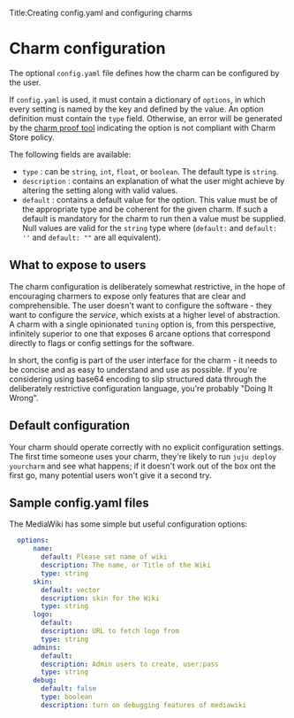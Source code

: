 Title:Creating config.yaml and configuring charms

# Charm configuration

The optional `config.yaml` file defines how the charm can be configured by the
user.

If `config.yaml` is used, it must contain a dictionary of `options`, in which
every setting is named by the key and defined by the value. An option
definition must contain the `type` field. Otherwise, an error will be generated
by the [charm proof tool](tools-charm-tools.html#proof) indicating the option
is not compliant with Charm Store policy.

The following fields are available:

 - `type` : can be `string`, `int`, `float`, or `boolean`. The default type is
  `string`.
 - `description` : contains an explanation of what the user might achieve by
  altering the setting along with valid values.
 - `default` : contains a default value for the option. This value must be of
  the appropriate type and be coherent for the given charm. If such a default
  is mandatory for the charm to run then a value must be supplied. Null
  values are valid for the `string` type where (`default:` and `default: ''`
  and `default: ""` are all equivalent). 

## What to expose to users

The charm configuration is deliberately somewhat restrictive, in the hope of
encouraging charmers to expose only features that are clear and comprehensible.
The user doesn't want to configure the software - they want to configure the
_service_, which exists at a higher level of abstraction. A charm with a single
opinionated `tuning` option is, from this perspective, infinitely superior to
one that exposes 6 arcane options that correspond directly to flags or config
settings for the software.

In short, the config is part of the user interface for the charm - it needs to
be concise and as easy to understand and use as possible. If you're considering
using base64 encoding to slip structured data through the deliberately
restrictive configuration language, you're probably "Doing It Wrong".

## Default configuration

Your charm should operate correctly with no explicit configuration settings. The
first time someone uses your charm, they're likely to run `juju deploy
yourcharm` and see what happens; if it doesn't work out of the box ont the first
go, many potential users won't give it a second try.

## Sample config.yaml files

The MediaWiki has some simple but useful configuration options:

```yaml
  options:
      name:
        default: Please set name of wiki
        description: The name, or Title of the Wiki
        type: string
      skin:
        default: vector
        description: skin for the Wiki
        type: string
      logo:
        default:
        description: URL to fetch logo from
        type: string
      admins:
        default:
        description: Admin users to create, user:pass
        type: string
      debug:
        default: false
        type: boolean
        description: turn on debugging features of mediawiki
```

